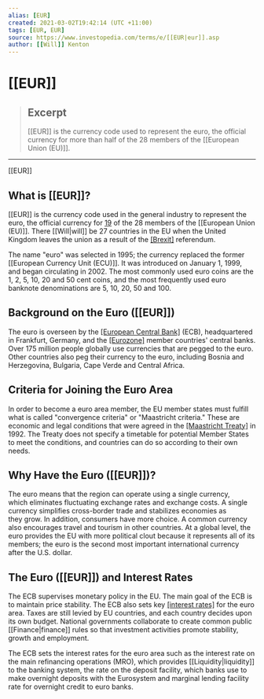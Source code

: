 ```yaml
---
alias: [EUR]
created: 2021-03-02T19:42:14 (UTC +11:00)
tags: [EUR, EUR]
source: https://www.investopedia.com/terms/e/[[EUR|eur]].asp
author: [[Will]] Kenton
---
```


# [[EUR]]

> ## Excerpt
> [[EUR]] is the currency code used to represent the euro, the official currency for more than half of the 28 members of the [[European Union (EU)]].

---

[[EUR]]
## What is [[EUR]]?

[[EUR]] is the currency code used in the general industry to represent the euro, the official currency for [19](https://europa.eu/european-union/about-eu/money/euro_en#euro) of the 28 members of the [[European Union (EU)]]. There [[Will|will]] be 27 countries in the EU when the United Kingdom leaves the union as a result of the [[Brexit]](https://www.investopedia.com/terms/b/brexit.asp) referendum. 

The name "euro" was selected in 1995; the currency replaced the former [[European Currency Unit (ECU)]]. It was introduced on January 1, 1999, and began circulating in 2002. The most commonly used euro coins are the 1, 2, 5, 10, 20 and 50 cent coins, and the most frequently used euro banknote denominations are 5, 10, 20, 50 and 100.

## Background on the Euro ([[EUR]])

The euro is overseen by the [[European Central Bank]](https://www.investopedia.com/terms/e/europeancentralbank.asp) (ECB), headquartered in Frankfurt, Germany, and the [[Eurozone]](https://www.investopedia.com/terms/e/[[Eurozone|eurozone]].asp) member countries' central banks. Over 175 million people globally use currencies that are pegged to the euro. Other countries also peg their currency to the euro, including Bosnia and Herzegovina, Bulgaria, Cape Verde and Central Africa.

## Criteria for Joining the Euro Area

In order to become a euro area member, the EU member states must fulfill what is called "convergence criteria" or "Maastricht criteria." These are economic and legal conditions that were agreed in the [[Maastricht Treaty]](https://www.investopedia.com/terms/m/maastricht-treaty.asp) in 1992. The Treaty does not specify a timetable for potential Member States to meet the conditions, and countries can do so according to their own needs.

## Why Have the Euro ([[EUR]])?

The euro means that the region can operate using a single currency, which eliminates fluctuating exchange rates and exchange costs. A single currency simplifies cross-border trade and stabilizes economies as they grow. In addition, consumers have more choice. A common currency also encourages travel and tourism in other countries. At a global level, the euro provides the EU with more political clout because it represents all of its members; the euro is the second most important international currency after the U.S. dollar.

## The Euro ([[EUR]]) and Interest Rates

The ECB supervises monetary policy in the EU. The main goal of the ECB is to maintain price stability. The ECB also sets key [[interest rates]](https://www.investopedia.com/terms/i/interestrate.asp) for the euro area. Taxes are still levied by EU countries, and each country decides upon its own budget. National governments collaborate to create common public [[Finance|finance]] rules so that investment activities promote stability, growth and employment.

The ECB sets the interest rates for the euro area such as the interest rate on the main refinancing operations (MRO), which provides [[Liquidity|liquidity]] to the banking system, the rate on the deposit facility, which banks use to make overnight deposits with the Eurosystem and marginal lending facility rate for overnight credit to euro banks.
